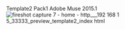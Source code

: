 Template2 Pack1 Adobe Muse 2015.1
![fireshot capture 7 - home - http___192 168 1 5_33333_preview_template2_index html](https://cloud.githubusercontent.com/assets/12902041/13375119/44687958-dd8f-11e5-911d-03f836d3ad18.png)
